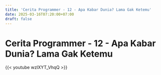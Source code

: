 ```yaml
---
title: 'Cerita Programmer - 12 - Apa Kabar Dunia? Lama Gak Ketemu'
date: 2025-03-16T07:20:00+07:00
draft: false
---
```


# Cerita Programmer - 12 - Apa Kabar Dunia? Lama Gak Ketemu

{{< youtube wzlXYT_VhqQ >}}
